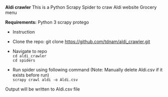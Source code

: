 **Aldi crawler**
This is a Python Scrapy Spider to craw Aldi website Grocery menu </br>

**Requirements:**
Python 3
scrapy
protego

- Instruction

- Clone the repo: git clone https://github.com/tdnam/aldi_crawler.git
- Navigate to repo </br>
  `cd aldi_crawler` </br>
  `cd spiders` </br>

- Run spider using following command (Note: Manually delete Aldi.csv if it exists before run) </br>
  `scrapy crawl aldi -o Aldi.csv`

Output will be written to Aldi.csv file
